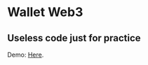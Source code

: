 # Wallet Web3
## Useless code just for practice

Demo: [Here](https://relieser.github.io/wallet-web3/ "Web3 Wallet Demo").
